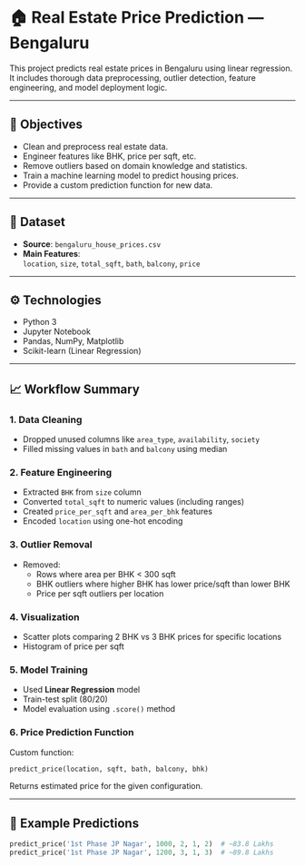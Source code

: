 # 🏠 Real Estate Price Prediction — Bengaluru

This project predicts real estate prices in Bengaluru using linear regression. It includes thorough data preprocessing, outlier detection, feature engineering, and model deployment logic.

---

## 📌 Objectives

- Clean and preprocess real estate data.
- Engineer features like BHK, price per sqft, etc.
- Remove outliers based on domain knowledge and statistics.
- Train a machine learning model to predict housing prices.
- Provide a custom prediction function for new data.

---

## 📂 Dataset

- **Source**: `bengaluru_house_prices.csv`
- **Main Features**:  
  `location`, `size`, `total_sqft`, `bath`, `balcony`, `price`

---

## ⚙️ Technologies

- Python 3  
- Jupyter Notebook  
- Pandas, NumPy, Matplotlib  
- Scikit-learn (Linear Regression)  

---

## 📈 Workflow Summary

### 1. **Data Cleaning**
- Dropped unused columns like `area_type`, `availability`, `society`
- Filled missing values in `bath` and `balcony` using median

### 2. **Feature Engineering**
- Extracted `BHK` from `size` column
- Converted `total_sqft` to numeric values (including ranges)
- Created `price_per_sqft` and `area_per_bhk` features
- Encoded `location` using one-hot encoding

### 3. **Outlier Removal**
- Removed:
  - Rows where area per BHK < 300 sqft
  - BHK outliers where higher BHK has lower price/sqft than lower BHK
  - Price per sqft outliers per location

### 4. **Visualization**
- Scatter plots comparing 2 BHK vs 3 BHK prices for specific locations
- Histogram of price per sqft

### 5. **Model Training**
- Used **Linear Regression** model
- Train-test split (80/20)
- Model evaluation using `.score()` method

### 6. **Price Prediction Function**
Custom function:
```python
predict_price(location, sqft, bath, balcony, bhk)
```
Returns estimated price for the given configuration.

---

## 🧪 Example Predictions
```python
predict_price('1st Phase JP Nagar', 1000, 2, 1, 2)  # ~83.8 Lakhs
predict_price('1st Phase JP Nagar', 1200, 3, 1, 3)  # ~89.8 Lakhs
```
